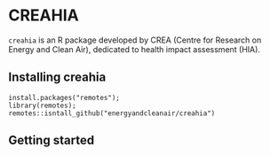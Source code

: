 # CREAHIA

`creahia` is an R package developed by CREA (Centre for Research on Energy and Clean Air), dedicated to health impact assessment (HIA).

## Installing creahia
```{r}
install.packages("remotes");
library(remotes);
remotes::isntall_github("energyandcleanair/creahia")
```

## Getting started
